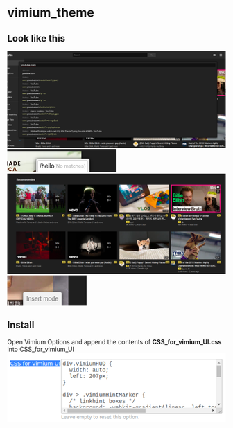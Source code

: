 # vimium_theme

## Look like this
![](img/2020-02-25_15-09_1.png)
![](img/2020-02-25_15-10_1.png)
![](img/2020-02-25_15-10_2.png)
![](img/2020-02-25_15-10.png)

## Install
Open Vimium Options and append the contents of **CSS_for_vimium_UI.css** into CSS_for_vimium_UI
![](img/2020-02-25_15-09.png)
